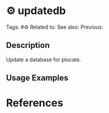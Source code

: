 # ⚙️ updatedb

Tags: #⚙️
Related to:
See also:
Previous:

## Description

Update a database for plocate.

## Usage Examples

### 

# References